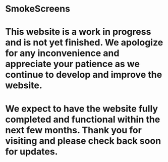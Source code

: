 # SmokeScreens
# This website is a work in progress and is not yet finished. We apologize for any inconvenience and appreciate your patience as we continue to develop and improve the website.
#  We expect to have the website fully completed and functional within the next few months. Thank you for visiting and please check back soon for updates.
